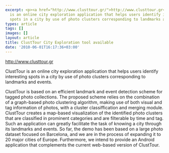 ```yaml
---
excerpt: <p><a href="http://www.clusttour.gr/">http://www.clusttour.gr</a></p><p>ClustTour
  is an online city exploration application that helps users identify interesting
  spots in a city by use of photo clusters corresponding to landmarks and events.</p>
types: article
tags: []
images: []
layout: article
title: ClustTour City Exploration tool available
date: '2010-06-01T16:17:36+03:00'
---
```

<p><a href="http://www.clusttour.gr/">http://www.clusttour.gr</a></p><p>ClustTour is an online city exploration application that helps users identify interesting spots in a city by use of photo clusters corresponding to landmarks and events.</p><!--break--><p>ClustTour is based on an efficient landmark and event detection scheme for tagged photo collections. The proposed scheme relies on the combination of a graph-based photo clustering algorithm, making use of both visual and tag information of photos, with a cluster classiffication and merging module. ClustTour creates a map-based visualization of the identified photo clusters that are classified in prominent categories and are filterable by time and tag. Such an application can greatly facilitate the task of knowing a city through its landmarks and events. So far, the demo has been based on a large photo dataset focused on Barcelona, and we are in the process of expanding it to 20 major cities of Europe. Furthermore, we intend to provide an Android application that complements the current web-based version of ClustTour.</p>
